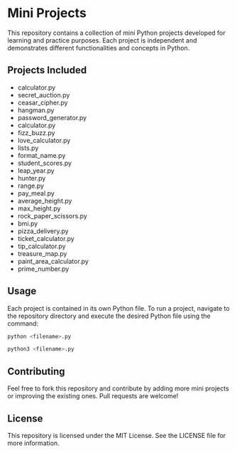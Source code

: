 
# Mini Projects

This repository contains a collection of mini Python projects developed for learning and practice purposes. Each project is independent and demonstrates different functionalities and concepts in Python.

## Projects Included

- calculator.py
- secret_auction.py
- ceasar_cipher.py
- hangman.py
- password_generator.py
- calculator.py
- fizz_buzz.py
- love_calculator.py
- lists.py
- format_name.py
- student_scores.py
- leap_year.py
- hunter.py
- range.py
- pay_meal.py
- average_height.py
- max_height.py
- rock_paper_scissors.py
- bmi.py
- pizza_delivery.py
- ticket_calculator.py
- tip_calculator.py
- treasure_map.py
- paint_area_calculator.py
- prime_number.py

## Usage
Each project is contained in its own Python file. To run a project, navigate to the repository directory and execute the desired Python file using the command:

```bash
python <filename>.py
```
```bash
python3 <filename>.py
```

## Contributing
Feel free to fork this repository and contribute by adding more mini projects or improving the existing ones. Pull requests are welcome!

## License
This repository is licensed under the MIT License. See the LICENSE file for more information.
